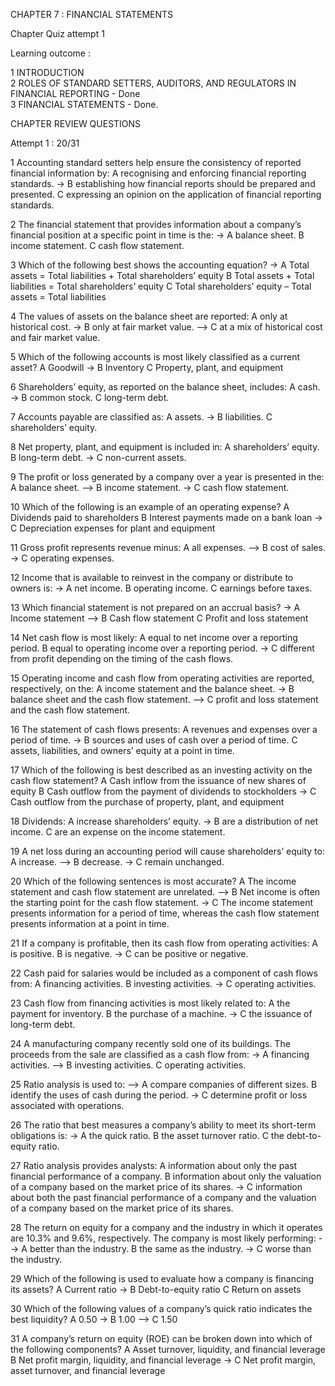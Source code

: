 CHAPTER 7 : FINANCIAL STATEMENTS

Chapter Quiz attempt 1

Learning outcome :

1 INTRODUCTION        
2 ROLES OF STANDARD SETTERS, AUDITORS, AND REGULATORS IN FINANCIAL REPORTING - Done           
3 FINANCIAL STATEMENTS - Done.        


CHAPTER REVIEW QUESTIONS         

Attempt 1 : 20/31

1 Accounting standard setters help ensure the consistency of reported financial information by:
A recognising and enforcing financial reporting standards.
-> B establishing how financial reports should be prepared and presented.
C expressing an opinion on the application of financial reporting standards.

2 The financial statement that provides information about a company’s financial position at a specific point in time is the:
-> A balance sheet.
B income statement.
C cash flow statement.

3 Which of the following best shows the accounting equation?
-> A Total assets = Total liabilities + Total shareholders’ equity
B Total assets + Total liabilities = Total shareholders’ equity
C Total shareholders’ equity – Total assets = Total liabilities

4 The values of assets on the balance sheet are reported:
A only at historical cost.
-> B only at fair market value.
--> C at a mix of historical cost and fair market value.

5 Which of the following accounts is most likely classified as a current asset?
A Goodwill
-> B Inventory
C Property, plant, and equipment

6 Shareholders’ equity, as reported on the balance sheet, includes:
A cash.
-> B common stock.
C long-term debt.

7 Accounts payable are classified as:
A assets.
-> B liabilities.
C shareholders’ equity.

8 Net property, plant, and equipment is included in:
A shareholders’ equity.
B long-term debt.
-> C non-current assets.

9 The profit or loss generated by a company over a year is presented in the:
A balance sheet.
--> B income statement.
-> C cash flow statement.

10 Which of the following is an example of an operating expense?
A Dividends paid to shareholders
B Interest payments made on a bank loan
-> C Depreciation expenses for plant and equipment

11 Gross profit represents revenue minus:
A all expenses.
--> B cost of sales.
-> C operating expenses.

12 Income that is available to reinvest in the company or distribute to owners is:
-> A net income.
B operating income.
C earnings before taxes.

13 Which financial statement is not prepared on an accrual basis?
-> A Income statement
--> B Cash flow statement
C Profit and loss statement

14 Net cash flow is most likely:
A equal to net income over a reporting period.
B equal to operating income over a reporting period.
-> C different from profit depending on the timing of the cash flows.

15 Operating income and cash flow from operating activities are reported, respectively, on the:
A income statement and the balance sheet.
-> B balance sheet and the cash flow statement.
--> C profit and loss statement and the cash flow statement.

16 The statement of cash flows presents:
A revenues and expenses over a period of time.
-> B sources and uses of cash over a period of time.
C assets, liabilities, and owners’ equity at a point in time.

17 Which of the following is best described as an investing activity on the cash flow statement?
A Cash inflow from the issuance of new shares of equity
B Cash outflow from the payment of dividends to stockholders
-> C Cash outflow from the purchase of property, plant, and equipment

18 Dividends:
A increase shareholders’ equity.
-> B are a distribution of net income.
C are an expense on the income statement.

19 A net loss during an accounting period will cause shareholders’ equity to:
A increase.
--> B decrease.
-> C remain unchanged.

20 Which of the following sentences is most accurate?
A The income statement and cash flow statement are unrelated.
--> B Net income is often the starting point for the cash flow statement.
-> C The income statement presents information for a period of time, whereas the cash flow statement presents information at a point in time.

21 If a company is profitable, then its cash flow from operating activities:
A is positive.
B is negative.
-> C can be positive or negative.

22 Cash paid for salaries would be included as a component of cash flows from:
A financing activities.
B investing activities.
-> C operating activities.

23 Cash flow from financing activities is most likely related to:
A the payment for inventory.
B the purchase of a machine.
-> C the issuance of long-term debt.

24 A manufacturing company recently sold one of its buildings. The proceeds from the sale are classified as a cash flow from:
-> A financing activities.
--> B investing activities.
C operating activities.

25 Ratio analysis is used to:
--> A compare companies of different sizes.
B identify the uses of cash during the period.
-> C determine profit or loss associated with operations.

26 The ratio that best measures a company’s ability to meet its short-term obligations is:
-> A the quick ratio.
B the asset turnover ratio.
C the debt-to-equity ratio.

27 Ratio analysis provides analysts:
A information about only the past financial performance of a company.
B information about only the valuation of a company based on the market price of its shares.
-> C information about both the past financial performance of a company and the valuation of a company based on the market price of its shares.

28 The return on equity for a company and the industry in which it operates are 10.3% and 9.6%, respectively. The company is most likely performing:
--> A better than the industry.
B the same as the industry.
-> C worse than the industry.

29 Which of the following is used to evaluate how a company is financing its assets?
A Current ratio
-> B Debt-to-equity ratio
C Return on assets

30 Which of the following values of a company’s quick ratio indicates the best liquidity?
A 0.50
-> B 1.00
--> C 1.50

31 A company’s return on equity (ROE) can be broken down into which of the following components?
A Asset turnover, liquidity, and financial leverage
B Net profit margin, liquidity, and financial leverage
-> C Net profit margin, asset turnover, and financial leverage

